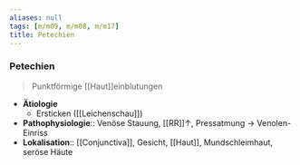 ```yaml
---
aliases: null
tags: [m/m09, m/m08, m/m17]
title: Petechien
---
```

### Petechien
> Punktförmige [[Haut]]einblutungen
- **Ätiologie**
	- Ersticken ([[Leichenschau]])
- **Pathophysiologie**:: Venöse Stauung, [[RR]]↑, Pressatmung → Venolen-Einriss
- **Lokalisation**:: [[Conjunctiva]], Gesicht, [[Haut]], Mundschleimhaut, seröse Häute